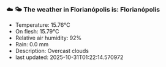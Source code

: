 ### ☁️ 🌤️  The weather in Florianópolis is: Florianópolis

- Temperature: 15.76°C
- On flesh: 15.79°C
- Relative air humidity: 92%
- Rain: 0.0 mm
- Description: Overcast clouds
- last updated: 2025-10-31T01:22:14.570972
